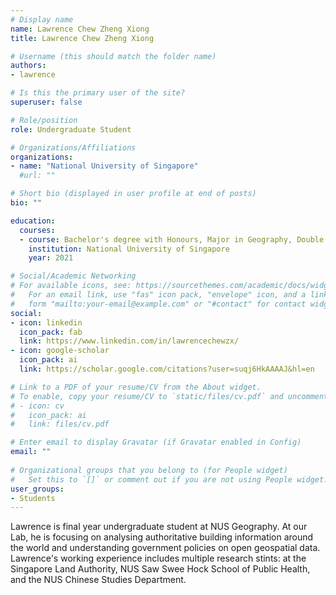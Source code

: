 ```yaml
---
# Display name
name: Lawrence Chew Zheng Xiong
title: Lawrence Chew Zheng Xiong

# Username (this should match the folder name)
authors:
- lawrence

# Is this the primary user of the site?
superuser: false

# Role/position
role: Undergraduate Student

# Organizations/Affiliations
organizations:
- name: "National University of Singapore"
  #url: ""

# Short bio (displayed in user profile at end of posts)
bio: ""

education:
  courses:
  - course: Bachelor's degree with Honours, Major in Geography, Double Minor in Geospatial Information Systems and Urban Studies
    institution: National University of Singapore
    year: 2021

# Social/Academic Networking
# For available icons, see: https://sourcethemes.com/academic/docs/widgets/#icons
#   For an email link, use "fas" icon pack, "envelope" icon, and a link in the
#   form "mailto:your-email@example.com" or "#contact" for contact widget.
social:
- icon: linkedin
  icon_pack: fab
  link: https://www.linkedin.com/in/lawrencechewzx/
- icon: google-scholar
  icon_pack: ai
  link: https://scholar.google.com/citations?user=suqj6HkAAAAJ&hl=en

# Link to a PDF of your resume/CV from the About widget.
# To enable, copy your resume/CV to `static/files/cv.pdf` and uncomment the lines below.  
# - icon: cv
#   icon_pack: ai
#   link: files/cv.pdf

# Enter email to display Gravatar (if Gravatar enabled in Config)
email: ""
  
# Organizational groups that you belong to (for People widget)
#   Set this to `[]` or comment out if you are not using People widget.  
user_groups:
- Students
---
```


Lawrence is final year undergraduate student at NUS Geography.
At our Lab, he is focusing on analysing authoritative building information around the world and understanding government policies on open geospatial data.
Lawrence's working experience includes multiple research stints: at the Singapore Land Authority, NUS Saw Swee Hock School of Public Health, and the NUS Chinese Studies Department.
